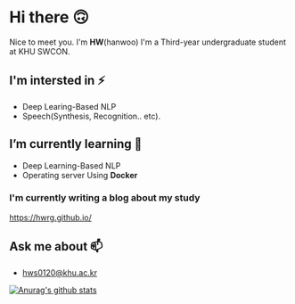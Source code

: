 # Hi there 🙃
Nice to meet you. I'm __HW__(hanwoo)
I'm a Third-year undergraduate student at KHU SWCON.


## I'm intersted in ⚡
- Deep Learing-Based NLP
- Speech(Synthesis, Recognition.. etc).

## I’m currently learning 🌱
- Deep Learning-Based NLP<br>
- Operating server Using __Docker__

### I'm currently writing a blog about my study
<https://hwrg.github.io/>

## Ask me about 📫
- hws0120@khu.ac.kr

 [![Anurag's github stats](https://github-readme-stats.vercel.app/api?username=hwRG)](https://github.com/anuraghazra/github-readme-stats)

<!--
**hwRG/hwRG** is a ✨ _special_ ✨ repository because its `README.md` (this file) appears on your GitHub profile.

Here are some ideas to get you started:

- 🔭 I’m currently working on ...
- 🌱 I’m currently learning ...
- 👯 I’m looking to collaborate on ...
- 🤔 I’m looking for help with ...
- 💬 Ask me about ...
- 📫 How to reach me: ...
- 😄 Pronouns: ...
- ⚡ Fun fact: ...
-->
